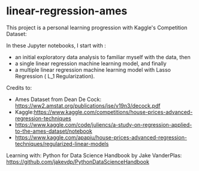 # linear-regression-ames

This project is a personal learning progression with Kaggle's Competition Dataset: 

In these Jupyter notebooks, I start with :
* an initial exploratory data analysis to familiar myself with the data, then 
* a single linear regression machine learning model, and finally 
* a multiple linear regression machine learning model with Lasso Regression ( L_1 Regularization).

Credits to: 
* Ames Dataset from Dean De Cock: https://ww2.amstat.org/publications/jse/v19n3/decock.pdf
* Kaggle:https://www.kaggle.com/competitions/house-prices-advanced-regression-techniques
* https://www.kaggle.com/code/juliencs/a-study-on-regression-applied-to-the-ames-dataset/notebook
* https://www.kaggle.com/apapiu/house-prices-advanced-regression-techniques/regularized-linear-models

Learning with:
Python for Data Science Handbook by Jake VanderPlas: https://github.com/jakevdp/PythonDataScienceHandbook
